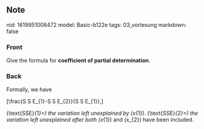 ## Note
nid: 1619951008472
model: Basic-b122e
tags: 03_vorlesung
markdown: false

### Front
Give the formula for <b>coefficient of partial determination</b>.

### Back
Formally, we have

\[\frac{S S E_{1}-S S E_{2}}{S S E_{1}},\]

\(\text{SSE}_{1}=\) the variation left unexplained by \(x_{1}\). \(\text{SSE}_{2}=\) the variation left unexplained after both \(x_{1}\) and \(x_{2}\) have been included.
